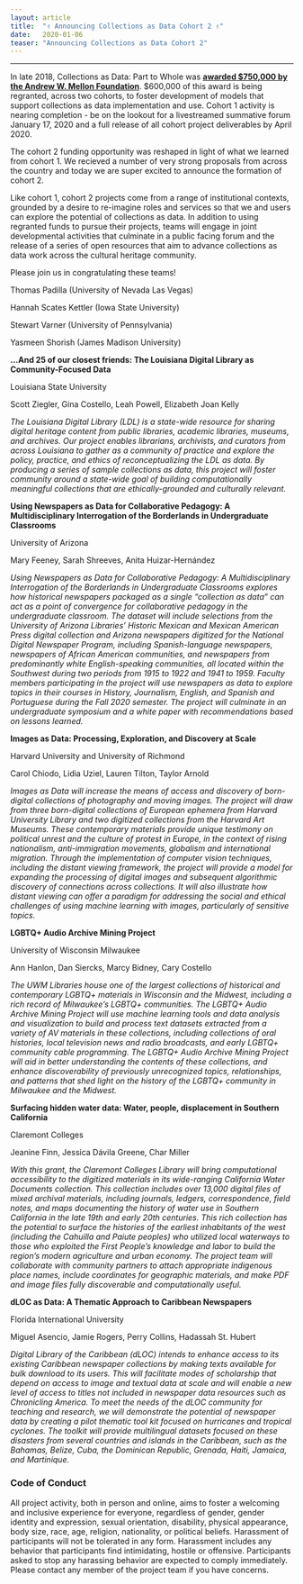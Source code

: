 ```yaml
---
layout: article
title:  "✌️ Announcing Collections as Data Cohort 2 ✌️"
date:   2020-01-06 
teaser: "Announcing Collections as Data Cohort 2"
---
```

---
In late 2018, Collections as Data: Part to Whole was [**awarded $750,000 by the Andrew W. Mellon Foundation**](https://collectionsasdata.github.io/part2whole/mellon/). $600,000 of this award is being regranted, across two cohorts, to foster development of models that support collections as data implementation and use. Cohort 1 activity is nearing completion - be on the lookout for a livestreamed summative forum January 17, 2020 and a full release of all cohort project deliverables by April 2020. 

The cohort 2 funding opportunity was reshaped in light of what we learned from cohort 1. We recieved a number of very strong proposals from across the country and today we are super excited to announce the formation of cohort 2.  

Like cohort 1, cohort 2 projects come from a range of institutional contexts, grounded by a desire to re-imagine roles and services so that we and users can explore the potential of collections as data. In addition to using regranted funds to pursue their projects, teams will engage in joint developmental activities that culminate in a public facing forum and the release of a series of open resources that aim to advance collections as data work across the cultural heritage community. 

Please join us in congratulating these teams! 


Thomas Padilla (University of Nevada Las Vegas)

Hannah Scates Kettler (Iowa State University)

Stewart Varner (University of Pennsylvania)

Yasmeen Shorish (James Madison University)


**...And 25 of our closest friends: The Louisiana Digital Library as Community-Focused Data**

Louisiana State University

Scott Ziegler, Gina Costello, Leah Powell, Elizabeth Joan Kelly

*The Louisiana Digital Library (LDL) is a state-wide resource for sharing digital heritage content from public libraries, academic libraries, museums, and archives. Our project enables librarians, archivists, and curators from across Louisiana to gather as a community of practice and explore the policy, practice, and ethics of reconceptualizing the LDL as data. By producing a series of sample collections as data, this project will foster community around a state-wide goal of building computationally meaningful collections that are ethically-grounded and culturally relevant.*


**Using Newspapers as Data for Collaborative Pedagogy: A Multidisciplinary Interrogation of the Borderlands in Undergraduate Classrooms**

University of Arizona

Mary Feeney, Sarah Shreeves, Anita Huizar-Hernández

*Using Newspapers as Data for Collaborative Pedagogy: A Multidisciplinary Interrogation of the Borderlands in Undergraduate Classrooms explores how historical newspapers packaged as a single “collection as data” can act as a point of convergence for collaborative pedagogy in the undergraduate classroom. The dataset will include selections from the University of Arizona Libraries’ Historic Mexican and Mexican American Press digital collection and Arizona newspapers digitized for the National Digital Newspaper Program, including Spanish-language newspapers, newspapers of African American communities, and newspapers from predominantly white English-speaking communities, all located within the Southwest during two periods from 1915 to 1922 and 1941 to 1959. Faculty members participating in the project will use newspapers as data to explore topics in their courses in History, Journalism, English, and Spanish and Portuguese during the Fall 2020 semester. The project will culminate in an undergraduate symposium and a white paper with recommendations based on lessons learned.*


**Images as Data: Processing, Exploration, and Discovery at Scale**

Harvard University and University of Richmond 

Carol Chiodo, Lidia Uziel, Lauren Tilton, Taylor Arnold

*Images as Data will increase the means of access and discovery of born-digital collections of photography and moving images. The project will draw from three born-digital collections of European ephemera from Harvard University Library and two digitized collections from the Harvard Art Museums. These contemporary materials provide unique testimony on political unrest and the culture of protest in Europe, in the context of rising nationalism, anti-immigration movements, globalism and international migration. Through the implementation of computer vision techniques, including the distant viewing framework, the project will provide a model for expanding the processing of digital images and subsequent algorithmic discovery of connections across collections. It will also illustrate how distant viewing can offer a paradigm for addressing the social and ethical challenges of using machine learning with images, particularly of sensitive topics.*
 

**LGBTQ+ Audio Archive Mining Project**

University of Wisconsin Milwaukee 

Ann Hanlon, Dan Siercks, Marcy Bidney, Cary Costello

*The UWM Libraries house one of the largest collections of historical and contemporary LGBTQ+ materials in Wisconsin and the Midwest, including a rich record of Milwaukee’s LGBTQ+ communities. The LGBTQ+ Audio Archive Mining Project will use machine learning tools and data analysis and visualization to build and process text datasets extracted from a variety of AV materials in these collections, including collections of oral histories, local television news and radio broadcasts, and early LGBTQ+ community cable programming. The LGBTQ+ Audio Archive Mining Project will aid in better understanding the contents of these collections, and enhance discoverability of previously unrecognized topics, relationships, and patterns that shed light on the history of the LGBTQ+ community in Milwaukee and the Midwest.*

**Surfacing hidden water data: Water, people, displacement in Southern California**

Claremont Colleges 

Jeanine Finn, Jessica Dávila Greene, Char Miller

*With this grant, the Claremont Colleges Library will bring computational accessibility to the digitized materials in its wide-ranging California Water Documents collection. This collection includes over 13,000 digital files of mixed archival materials, including journals, ledgers, correspondence, field notes, and maps documenting the history of water use in Southern California in the late 19th and early 20th centuries. This rich collection has the potential to surface the histories of the earliest inhabitants of the west (including the Cahuilla and Paiute peoples) who utilized local waterways to those who exploited the First People’s knowledge and labor to build the region’s modern agriculture and urban economy. The project team will collaborate with community partners to attach appropriate indigenous place names, include coordinates for geographic materials, and make PDF and image files fully discoverable and computationally useful.*


**dLOC as Data: A Thematic Approach to Caribbean Newspapers**

Florida International University

Miguel Asencio, Jamie Rogers, Perry Collins, Hadassah St. Hubert

*Digital Library of the Caribbean (dLOC) intends to enhance access to its existing Caribbean newspaper collections by making texts available for bulk download to its users. This will facilitate modes of scholarship that depend on access to image and textual data at scale and will enable a new level of access to titles not included in newspaper data resources such as Chronicling America. To meet the needs of the dLOC community for teaching and research, we will demonstrate the potential of newspaper data by creating a pilot thematic tool kit focused on hurricanes and tropical cyclones. The toolkit will provide multilingual datasets focused on these disasters from several countries and islands in the Caribbean, such as the Bahamas, Belize, Cuba, the Dominican Republic, Grenada, Haiti, Jamaica, and Martinique.*


### Code of Conduct

All project activity, both in person and online, aims to foster a welcoming and inclusive experience for everyone, regardless of gender, gender identity and expression, sexual orientation, disability, physical appearance, body size, race, age, religion, nationality, or political beliefs. Harassment of participants will not be tolerated in any form. Harassment includes any behavior that participants find intimidating, hostile or offensive. Participants asked to stop any harassing behavior are expected to comply immediately. Please contact any member of the project team if you have concerns.
